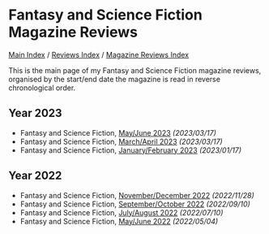# Fantasy and Science Fiction Magazine Reviews

[Main Index](../../../README.md) / [Reviews Index](../../README.md) / [Magazine Reviews Index](../README.md)

This is the main page of my Fantasy and Science Fiction magazine reviews, organised by the start/end date the magazine is read in reverse chronological order.

## Year 2023
- Fantasy and Science Fiction, [May/June 2023](20230514-FSF202305.md) *(2023/03/17)*
- Fantasy and Science Fiction, [March/April 2023](20230317-FSF202303.md) *(2023/03/17)*
- Fantasy and Science Fiction, [January/February 2023](20230117-FSF202301.md) *(2023/01/17)*

## Year 2022
- Fantasy and Science Fiction, [November/December 2022](20221128-FSF202211.md) *(2022/11/28)*
- Fantasy and Science Fiction, [September/October 2022](20220910-FSF202209.md) *(2022/09/10)*
- Fantasy and Science Fiction, [July/August 2022](20220710-FSF202207.md) *(2022/07/10)*
- Fantasy and Science Fiction, [May/June 2022](20220504-FSF202205.md) *(2022/05/04)*
